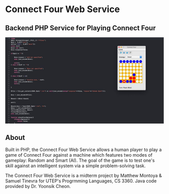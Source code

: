 # Connect Four Web Service
## Backend PHP Service for Playing Connect Four
![alt text](https://raw.githubusercontent.com/gigamatt/connect-four-web-service/master/img/readme_image.png)

## About
Built in PHP, the Connect Four Web Service allows a human player to play a game of Connect Four against a machine which features two modes of gameplay: Random and Smart (AI). The goal of the game is to test one's skill against an intelligent system via a simple problem-solving task.

The Connect Four Web Service is a midterm project by Matthew Montoya & Samuel Tinevra for UTEP's Progrmming Languages, CS 3360. Java code provided by Dr. Yoonsik Cheon.
